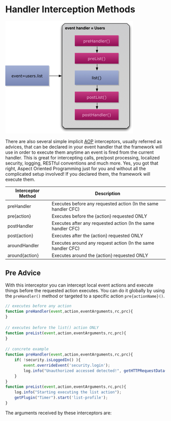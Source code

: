 # Handler Interception Methods

<img src="../images/eventhandler-prepost.jpg"/>

There are also several simple implicit [AOP](http://en.wikipedia.org/wiki/Aspect-oriented_programming) interceptors, usually referred as advices, that can be declared in your event handler that the framework will use in order to execute them anytime an event is fired from the current handler. This is great for intercepting calls, pre/post processing, localized security, logging, RESTful conventions and much more. Yes, you got that right, Aspect Oriented Programming just for you and without all the complicated setup involved! If you declared them, the framework will execute them.

| Interceptor Method | Description |
| -- | -- |
| preHandler | Executes before any requested action (In the same handler CFC)  |
| pre{action} | Executes before the {action} requested ONLY |
| postHandler | Executes after any requested action (In the same handler CFC)  |
| post{action} | Executes after the {action} requested ONLY |
| aroundHandler | Executes around any request action (In the same handler CFC)
| around{action} | Executes around the {action} requested ONLY


## Pre Advice

With this interceptor you can intercept local event actions and execute things before the requested action executes. You can do it globally by using the <code>preHandler()</code> method or targeted to a specific action <code>pre{actionName}()</code>.

```js
// executes before any action
function preHandler(event,action,eventArguments,rc,prc){
}

// executes before the list() action ONLY
function preList(event,action,eventArguments,rc,prc){
}

// concrete example
function preHandler(event,action,eventArguments,rc,prc){
	if( !security.isLoggedIn() ){
		event.overrideEvent('security.login');
		log.info("Unauthorized accessed detected!", getHTTPRequestData());
	}
}
function preList(event,action,eventArguments,rc,prc){
	log.info("Starting executing the list action");
	getPlugin("Timer").start('list-profile');
}
```

The arguments received by these interceptors are:












